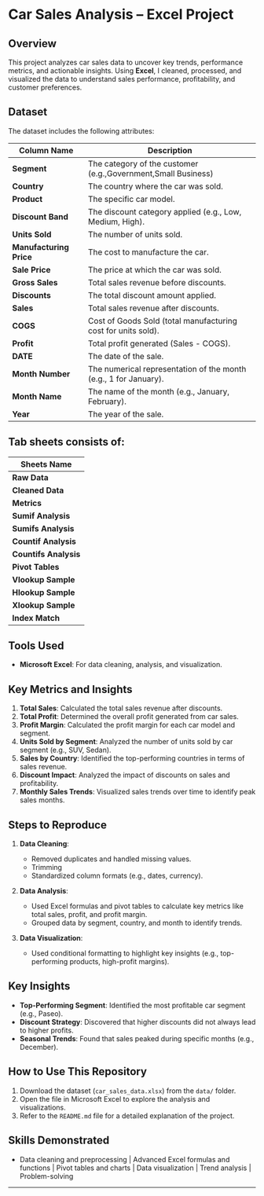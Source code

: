 
# Car Sales Analysis – Excel Project

## Overview
This project analyzes car sales data to uncover key trends, performance metrics, and actionable insights. Using **Excel**, I cleaned, processed, and visualized the data to understand sales performance, profitability, and customer preferences.


## Dataset
The dataset includes the following attributes:

| Column Name          | Description                                                                 |
|----------------------|-----------------------------------------------------------------------------|
| **Segment**          | The category of the customer (e.g.,Government,Small Business)|
| **Country**          | The country where the car was sold.                                         |
| **Product**          | The specific car model.                                                     |
| **Discount Band**    | The discount category applied (e.g., Low, Medium, High).                    |
| **Units Sold**       | The number of units sold.                                                   |
| **Manufacturing Price** | The cost to manufacture the car.                                          |
| **Sale Price**       | The price at which the car was sold.                                        |
| **Gross Sales**      | Total sales revenue before discounts.                                       |
| **Discounts**        | The total discount amount applied.                                          |
| **Sales**            | Total sales revenue after discounts.                                        |
| **COGS**             | Cost of Goods Sold (total manufacturing cost for units sold).               |
| **Profit**           | Total profit generated (Sales - COGS).                                      |
| **DATE**             | The date of the sale.                                                       |
| **Month Number**     | The numerical representation of the month (e.g., 1 for January).            |
| **Month Name**       | The name of the month (e.g., January, February).                            |
| **Year**             | The year of the sale.                                                       |

## Tab sheets consists of: 

| Sheets Name          |
|----------------------|
| **Raw Data**         | 
| **Cleaned Data**          | 
| **Metrics**          | 
| **Sumif Analysis**    |
| **Sumifs Analysis**       |
| **Countif Analysis** |
| **Countifs Analysis** |
| **Pivot Tables** |
| **Vlookup Sample** |
| **Hlookup Sample** |
| **Xlookup Sample** |
| **Index Match** |

## Tools Used
- **Microsoft Excel**: For data cleaning, analysis, and visualization.

## Key Metrics and Insights
1. **Total Sales**: Calculated the total sales revenue after discounts.
2. **Total Profit**: Determined the overall profit generated from car sales.
3. **Profit Margin**: Calculated the profit margin for each car model and segment.
4. **Units Sold by Segment**: Analyzed the number of units sold by car segment (e.g., SUV, Sedan).
5. **Sales by Country**: Identified the top-performing countries in terms of sales revenue.
6. **Discount Impact**: Analyzed the impact of discounts on sales and profitability.
7. **Monthly Sales Trends**: Visualized sales trends over time to identify peak sales months.

## Steps to Reproduce
1. **Data Cleaning**:
   - Removed duplicates and handled missing values.
   - Trimming
   - Standardized column formats (e.g., dates, currency).

2. **Data Analysis**:
   - Used Excel formulas and pivot tables to calculate key metrics like total sales, profit, and profit margin.
   - Grouped data by segment, country, and month to identify trends.

3. **Data Visualization**:
   - Used conditional formatting to highlight key insights (e.g., top-performing products, high-profit margins).

## Key Insights
- **Top-Performing Segment**: Identified the most profitable car segment (e.g., Paseo).
- **Discount Strategy**: Discovered that higher discounts did not always lead to higher profits.
- **Seasonal Trends**: Found that sales peaked during specific months (e.g., December).

## How to Use This Repository
1. Download the dataset (`car_sales_data.xlsx`) from the `data/` folder.
2. Open the file in Microsoft Excel to explore the analysis and visualizations.
3. Refer to the `README.md` file for a detailed explanation of the project.

## Skills Demonstrated
- Data cleaning and preprocessing | Advanced Excel formulas and functions | Pivot tables and charts | Data visualization | Trend analysis | Problem-solving

---
